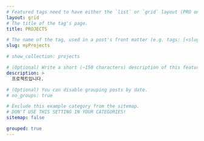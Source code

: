 ```yaml
---
# Featured tags need to have either the `list` or `grid` layout (PRO only).
layout: grid
# The title of the tag's page.
title: PROJECTS

# The name of the tag, used in a post's front matter (e.g. tags: [<slug>]).
slug: myProjects

# show_collection: projects

# (Optional) Write a short (~150 characters) description of this featured tag.
description: >
  프로젝트입니다.

# (Optional) You can disable grouping posts by date.
# no_groups: true

# Exclude this example category from the sitemap.
# DON'T USE THIS SETTING IN YOUR CATEGORIES!
sitemap: false

grouped: true
---
```

